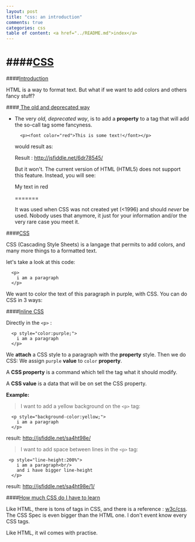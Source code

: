 ```yaml
---
layout: post
title: "css: an introduction"
comments: true
categories: css
table of content: <a href="../README.md">index</a>
---
```


####[CSS](#css)
====

####[Introduction](#introduction)

HTML is a way to format text.
But what if we want to add colors and others fancy stuff?


####[ The old and deprecated way](#old-and-deprecated-way)

  + The very _old, deprecated way_, is to add a __property__ to a tag 
    that will add the so-call tag some fancyness.

    ```
      <p><font color="red">This is some text!</font></p>
    ```

    would result as:

    Result : http://jsfiddle.net/6dr78545/ 

    But it won't. The current version of HTML (HTML5) does not support this
    feature. Instead, you will see:

    <p>My text in red</p>
    
    =======

    It was used when CSS was not created yet (<1996) and should _never_ be used.
    Nobody uses that anymore, it just for your information and/or the very rare case
    you meet it.

####[CSS](#into-css)

CSS (Cascading Style Sheets) is a langage that permits to add colors, and many more
things to a formatted text.

let's take a look at this code:

```
  <p>
    i am a paragraph
  </p>
```

We want to color the text of this paragraph in purple, with CSS.
You can do CSS in 3 ways:

####[Inline CSS](#inline-css)

Directly in the ``<p>`` :
  ```
    <p style="color:purple;">
      i am a paragraph
    </p>
  ```

We __attach__ a CSS style to a paragraph with the __property__ style.
Then we do CSS: We assign ``purple`` __value__ to ``color`` __property__.

A __CSS property__ is a command which tell the tag what it should modify.

A __CSS value__ is a data that will be on set the CSS property.

__Example:__

> I want to add a yellow background on the ``<p>`` tag:

  ```
    <p style="background-color:yellow;">
      i am a paragraph
    </p>
  ```
result: http://jsfiddle.net/sa4ht98e/

> I want to add space between lines in the ``<p>`` tag:

  ```
   <p style="line-height:200%">
      i am a paragraph<br/>
      and i have bigger line-height
    </p>
  ```

result: http://jsfiddle.net/sa4ht98e/1/

####[How much CSS do I have to learn](#how-much-css)

Like HTML, there is tons of tags in CSS, and there is a reference : [w3c/css](http://www.w3.org/Style/CSS).
The CSS Spec is even bigger than the HTML one.
I don't event know every CSS tags.

Like HTML, it wil comes with practise.

